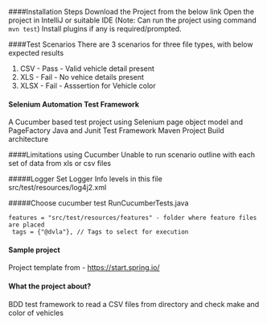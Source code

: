 ####Installation Steps
Download the Project from the below link
Open the project in IntelliJ or suitable IDE (Note: Can run the project using command ```mvn test```)
Install plugins if any is required/prompted.

####Test Scenarios
There are 3 scenarios for three file types, with below expected results
1) CSV - Pass - Valid vehicle detail present
2) XLS - Fail - No vehice details present
3) XLSX - Fail - Asssertion for Vehicle color

#### Selenium Automation Test Framework
A Cucumber based test project using Selenium page object model and PageFactory
Java and Junit Test Framework
Maven Project Build architecture


####Limitations using Cucumber
Unable to run scenario outline with each set of data from xls or csv files

#####Logger
Set Logger Info levels in this file src/test/resources/log4j2.xml

#####Choose cucumber test
RunCucumberTests.java

```Options 
features = "src/test/resources/features" - folder where feature files are placed
 tags = {"@dvla"}, // Tags to select for execution
```

#### Sample project 
Project template from - https://start.spring.io/

#### What the project about?
BDD test framework to read a CSV files from directory and check make and color of vehicles


